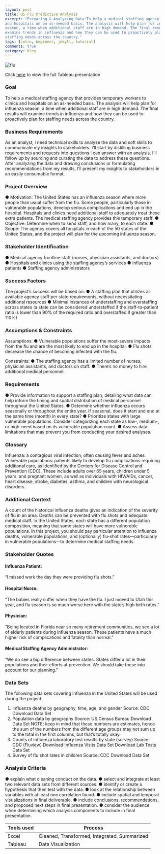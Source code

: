 ```yaml
---
layout: post
title: US Flu Predictive Analysis
excerpt: "Preparing & Analyzing Data:To help a medical staffing agency that provides temporary workers to clinics
and hospitals on an as-needed basis. The analysis will help plan for influenza
season, a time when additional staff are in high demand. The final results will
examine trends in influenza and how they can be used to proactively plan for
staffing needs across the country."
tags: [intro, beginner, jekyll, tutorial]
comments: true
category: blog
---
```

![flu](https://morwarid1.github.io/images/Flu.png)

Click [here](https://public.tableau.com/profile/morwarid.najafizada#!/vizhome/flue/Story) to view the full Tableau presentation 
 
### Goal 
To help a medical staffing agency that provides temporary workers to clinics
and hospitals on an as-needed basis. The analysis will help plan for influenza
season, a time when additional staff are in high demand. The final results will
examine trends in influenza and how they can be used to proactively plan for
staffing needs across the country.

### Business Requirements
As an analyst, I need technical skills to analyze the data and soft skills to communicate my
insights to stakeholders. I’ll start by distilling business requirements and requests into questions
I can answer with an analysis. I’ll follow up by sourcing and curating the data to address these
questions. After analyzing the data and drawing conclusions or formulating recommendations from
my results, I’ll present my insights to stakeholders in an easily consumable format.


### Project Overview

● Motivation: The United States has an influenza season where more people than usual
suffer from the flu. Some people, particularly those in vulnerable populations, develop serious
complications and end up in the hospital. Hospitals and clinics need additional staff to
adequately treat these extra patients. The medical staffing agency provides this temporary
staff.
● Objective: Determine when to send staff, and how many, to each state.
● Scope: The agency covers all hospitals in each of the 50 states of the United States, and
the project will plan for the upcoming influenza season.

### Stakeholder Identification

● Medical agency frontline staff (nurses, physician assistants, and doctors)
● Hospitals and clinics using the staffing agency’s services
● Influenza patients
● Staffing agency administrators

### Success Factors

The project’s success will be based on:
● A staffing plan that utilizes all available agency staff per state requirements, without
necessitating additional resources
● Minimal instances of understaffing and overstaffing across states (a state can be considered
understaffed if the staff-to-patient ratio is lower than 90% of the required ratio and
overstaffed if greater than 110%)

### Assumptions & Constraints

Assumptions:
● Vulnerable populations suffer the most-severe impacts from the flu and are the most likely to
end up in the hospital.
● Flu shots decrease the chance of becoming infected with the flu.

Constraints:
● The staffing agency has a limited number of nurses, physician assistants, and doctors on
staff.
● There’s no money to hire additional medical personnel.

### Requirements
● Provide information to support a staffing plan, detailing what data can help inform the timing
and spatial distribution of medical personnel throughout the United States.
● Determine whether influenza occurs seasonally or throughout the entire year. If seasonal,
does it start and end at the same time (month) in every state?
● Prioritize states with large vulnerable populations. Consider categorizing each state as low-,
medium-, or high-need based on its vulnerable population count.
● Assess data limitations that may prevent you from conducting your desired analyses.

### Glossary
Influenza: a contagious viral infection, often causing fever and aches.
Vulnerable populations: patients likely to develop flu complications requiring additional care, as
identified by the Centers for Disease Control and Prevention (CDC). These include adults over 65
years, children under 5 years, and pregnant women, as well as individuals with HIV/AIDs, cancer, heart
disease, stroke, diabetes, asthma, and children with neurological disorders.

### Additional Context
A count of the historical influenza deaths gives an indication of the severity of flu in an area. Deaths
can be prevented with flu shots and adequate medical staff. In the United States, each state has a
different population composition, meaning that some states will have more vulnerable populations. In
this project, you should pay particular attention to influenza deaths, vulnerable populations, and
(optionally) flu-shot rates—particularly in vulnerable populations—to determine medical staffing
needs.

### Stakeholder Quotes
#### Influenza Patient:
“I missed work the day they were providing flu shots.”
#### Hospital Nurse:  
“The babies really suffer when they have the flu. I just moved to Utah this year,
and flu season is so much worse here with the state’s high birth rates.”
#### Physician:
“Being located in Florida near so many retirement communities, we see a lot of elderly
patients during influenza season. These patients have a much higher risk of complications and
fatality than normal.”
#### Medical Staffing Agency Administrator:
“We do see a big difference between states.
States differ a lot in their populations and their efforts at prevention. We should take these into
account for our planning.”

### Data Sets

The following data sets covering influenza in the United States will be used during the project:
1. Influenza deaths by geography, time, age, and gender
Source: CDC
Download Data Set
2. Population data by geography
Source: US Census Bureau
Download Data Set
NOTE: keep in mind that these numbers are estimates, hence the sum of the
numbers from the different age groups may not sum up to the total in the first
columns, but that’s totally okay.
3. Counts of influenza laboratory test results by state (survey)
Source: CDC (Fluview)
Download Influenza Visits Data Set
Download Lab Tests Data Set
4. Survey of flu shot rates in children
Source: CDC
Download Data Set

### Analysis Criteria

● explain what cleaning conduct on the data.
● select and integrate at least two relevant data sets from different sources.
● identify or create a hypothesis that then test with the data.
● look at the relationship between variables with at least one correlation found.
● include spatial and temporal visualizations in final deliverable.
● include conclusions, recommendations, and proposed next steps in final
presentation.
● consider the audience when determining which analysis components to include in final presentation.

Tools used | Process
------------ | ------------
Excel | Cleaned, Transformed, Integrated, Summarized
Tableau | Data Visualization 
